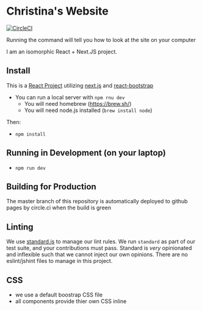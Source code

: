 # Christina's Website
[![CircleCI](https://circleci.com/gh/evantahler/www.christinahussain.com.svg?style=svg)](https://circleci.com/gh/evantahler/www.christinahussain.com)

Running the command will tell you how to look at the site on your computer

I am an isomorphic React + Next.JS project.

## Install
This is a [React Project](https://facebook.github.io/react/) utilizing [next.js](https://github.com/zeit/next.js/) and [react-bootstrap](https://react-bootstrap.github.io/)

* You can run a local server with `npm rnu dev`
  * You will need homebrew (https://brew.sh/)
  * You will need node.js installed (`brew install node`)

Then:
- `npm install`

## Running in Development (on your laptop)
- `npm run dev`

## Building for Production

The master branch of this repository is automatically deployed to github pages by circle.ci when the build is green

## Linting

We use [standard.js](https://standardjs.com) to manage our lint rules.  We run `standard` as part of our test suite, and your contributions must pass.  Standard is *very* opinionated and inflexible such that we cannot inject our own opinions.  There are no eslint/jshint files to manage in this project.  

## CSS
- we use a default boostrap CSS file
- all components provide thier own CSS inline
